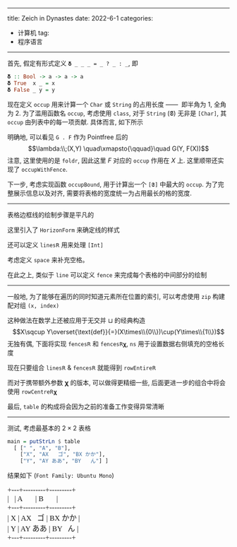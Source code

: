 
---
title: Zeich in Dynastes
date: 2022-6-1
categories:
  - 计算机
tag:
  - 程序语言
---

<script src="../lib/loader.js"></script>

<script>

const sources = loadFile('/assets/codes/zeich.hs').split('\n');
const select = (s, t) => sources.slice(s - 1, t).join('\n')
</script>

首先, 假定有形式定义 `𝛅 _ _ _ = _ ? _ : _`, 即
```Haskell
𝛅 :: Bool -> a -> a -> a
𝛅 True  x _ = x
𝛅 False _ y = y
```

现在定义 `occup` 用来计算一个 `Char` 或 `String` 的占用长度 $——$ &nbsp;即半角为 $1$, 全角为 $2$. 为了滥用函数名 `occup`, 考虑使用 `class`, 对于 `String` (𝕾) 无非是 `[Char]`, 其 `occup` 由列表中的每一项贡献. 具体而言, 如下所示

<script>displayAsCode(select(11, 20), 'Haskell')</script>

明确地, 可以看见 `G . F` 作为 Pointfree 后的
$$\lambda:\\;(X,Y) \quad\xmapsto{\qquad}\quad G(Y, F(X))$$ 注意, 这里使用的是 `foldr`, 因此这里 $F$ 对应的 `occup` 作用在 $X$ 上. 这里顺带还实现了 `occupWithFence`.

下一步, 考虑实现函数 `occupBound`, 用于计算出一个 `[𝕾]` 中最大的 `occup`. 为了完整展示信息以及对齐, 需要将表格的宽度统一为占用最长的格的宽度.

<script>displayAsCode(select(22, 24), 'Haskell')</script>

---

表格边框线的绘制步骤是平凡的
<script>displayAsCode(select(36, 39), 'Haskell')</script>

这里引入了 `HorizonForm` 来确定线的样式
<script>displayAsCode(select(31, 34), 'Haskell')</script>

还可以定义 `lines𝖱` 用来处理 `[Int]`
<script>displayAsCode(select(42, 46), 'Haskell')</script>

考虑定义 `space` 来补充空格。
<script>displayAsCode(select(48, 49), 'Haskell')</script>

在此之上, 类似于 `line` 可以定义 `fence` 来完成每个表格的中间部分的绘制 
<script>displayAsCode(select(51, 54), 'Haskell')</script>

---

一般地, 为了能够在遍历的同时知道元素所在位置的索引, 可以考虑使用 `zip` 构建配对组 `(x, index)`
<script>displayAsCode(select(56, 57), 'Haskell')</script>

这种做法在数学上还被应用于无交并 $\sqcup$ 的经典构造 
$$X\sqcup Y\overset{\text{def}}{=}(X\times\\{0\\})\cup(Y\times\\{1\\})$$ 
无独有偶, 下面将实现 `fences𝖱` 和 `fences𝖱𝛘`, `ns` 用于设置数据右侧填充的空格长度
<script>displayAsCode(select(59, 67), 'Haskell')</script>

现在只要组合 `lines𝖱` & `fences𝖱` 就能得到 `rowEntire𝖱`
<script>displayAsCode(select(69, 70), 'Haskell')</script>

而对于携带额外参数 𝛘 的版本, 可以做得更精细一些, 后面更进一步的组合中将会使用 `rowCentre𝖱𝛘` 
<script>displayAsCode(select(73, 77), 'Haskell')</script>

最后, `table` 的构成将会因为之前的准备工作变得异常清晰
<script>displayAsCode(select(79, 84), 'Haskell')</script>

---

测试, 考虑最基本的 $2\times2$ 表格
```Haskell
main = putStrLn $ table 
  [ [" ", "A", "B"],  
    ["X", "AX   ゴ", "BX かか"],
    ["Y", "AY ああ", "BY   ん"] ]
```

结果如下 (`Font Family: Ubuntu Mono`)
<pre style="margin: 0 auto;font-size: 1.2em; font-family: 'UbuntuMono';">
+---+---------+---------+
|   | A       | B       |
+---+---------+---------+
| X | AX   ゴ | BX かか |
| Y | AY ああ | BY   ん |
+---+---------+---------+
</pre>


